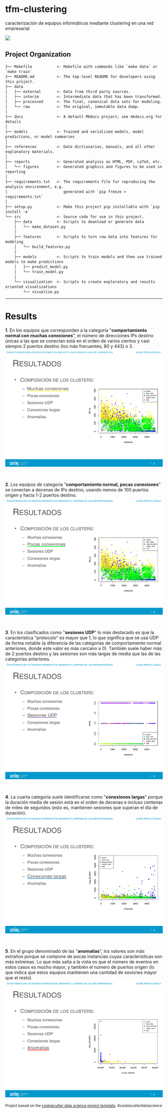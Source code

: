 tfm-clustering
==============================

caracterización de equipos informáticos mediante clustering en una red empresarial

<a href="https://asciinema.org/a/388891" target="_blank"><img src="https://asciinema.org/a/388891.svg" /></a>

Project Organization
------------

    ├── Makefile           <- Makefile with commands like `make data` or `make train`
    ├── README.md          <- The top-level README for developers using this project.
    ├── data
    │   ├── external       <- Data from third party sources.
    │   ├── interim        <- Intermediate data that has been transformed.
    │   ├── processed      <- The final, canonical data sets for modeling.
    │   └── raw            <- The original, immutable data dump.
    │
    ├── docs               <- A default MkDocs project; see mkdocs.org for details
    │
    ├── models             <- Trained and serialized models, model predictions, or model summaries
    │
    ├── references         <- Data dictionaries, manuals, and all other explanatory materials.
    │
    ├── reports            <- Generated analysis as HTML, PDF, LaTeX, etc.
    │   └── figures        <- Generated graphics and figures to be used in reporting
    │
    ├── requirements.txt   <- The requirements file for reproducing the analysis environment, e.g.
    │                         generated with `pip freeze > requirements.txt`
    │
    ├── setup.py           <- Make this project pip installable with `pip install -e`
    └── src                <- Source code for use in this project.
        ├── data           <- Scripts to download or generate data
        │   └── make_dataset.py
        │
        ├── features       <- Scripts to turn raw data into features for modeling
        │   └── build_features.py
        │
        ├── models         <- Scripts to train models and then use trained models to make predictions
        │   ├── predict_model.py
        │   └── train_model.py
        │
        └── visualization  <- Scripts to create exploratory and results oriented visualizations
            └── visualize.py

--------

# Results

**1**. En los equipos que corresponden a la categoría "**comportamiento normal con muchas conexiones**", el número de direcciones IPs destino únicas a las que se conectan está en el orden de varios cientos y casi siempre 2 puertos destino (los más frecuentes, 80 y 443) o 3.
![](docs/docs/slides/many_cnxs.png)

⠀

**2**. Los equipos de categoría "**comportamiento normal, pocas conexiones**" se conectan a decenas de IPs destino, usando menos de 100 puertos origen y hacia 1-2 puertos destino.
![](docs/docs/slides/few_cnxs.png)

⠀

**3**. En los clasificados como "**sesiones UDP**" lo más destacado es que la característica "protocolo" es mayor que 1, lo que significa que se usa UDP de forma notable (a diferencia de las categorías de comportamiento normal anteriores, donde este valor es más cercano a 0). También suele haber más de 2 puertos destino y las sesiones son más largas de media que las de las categorías anteriores.
![](docs/docs/slides/udp.png)

⠀

**4**. La cuarta categoría suele identificarse como "**conexiones largas**" porque la duración media de sesión está en el orden de decenas e incluso centenas de miles de segundos (esto es, mantienen sesiones que superan el día de duración).
![](docs/docs/slides/long_duration.png)

⠀

**5**. En el grupo denominado de las "**anomalías**", los valores son más extraños porque se compone de pocas instancias cuyas características son más extremas. Lo que más salta a la vista es que el número de eventos en estos casos es mucho mayor, y también el número de puertos origen (lo que indica que estos equipos mantienen una cantidad de sesiones mayor que el resto).
![](docs/docs/slides/anom.png)



<p><small>Project based on the <a target="_blank" href="https://drivendata.github.io/cookiecutter-data-science/">cookiecutter data science project template</a>. #cookiecutterdatascience</small></p>
